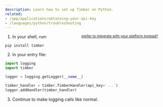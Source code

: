 ```yaml
---
description: Learn how to set up Timber on Python.
related:
- /app/applications/obtaining-your-api-key
- /languages/python/troubleshooting
---
```

1. In your shell, *run*: <small style="float: right" class="platform-alt"><a href="/platforms">prefer to integrate with your platform instead?</a></small>

```shell
pip install timber
```

2. In your entry file:

```python
import logging
import timber

logger = logging.getLogger(__name__)

timber_handler = timber.TimberHandler(api_key='...')
logger.addHandler(timber_handler)
```

3. Continue to make logging calls like normal.
